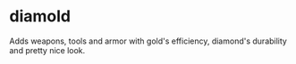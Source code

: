 # diamold
Adds weapons, tools and armor with gold's efficiency, diamond's durability and pretty nice look.
